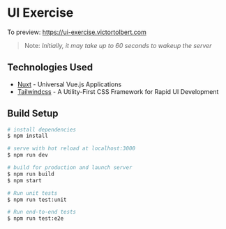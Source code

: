 # UI Exercise

To preview: https://ui-exercise.victortolbert.com

> Note: _Initially, it may take up to 60 seconds to wakeup the server_

## Technologies Used

- [Nuxt](https://nuxtjs.org/) - Universal Vue.js Applications
- [Tailwindcss](https://tailwindcss.com/) - A Utility-First CSS Framework
for Rapid UI Development

## Build Setup

``` bash
# install dependencies
$ npm install

# serve with hot reload at localhost:3000
$ npm run dev

# build for production and launch server
$ npm run build
$ npm start

# Run unit tests
$ npm run test:unit

# Run end-to-end tests
$ npm run test:e2e
```
